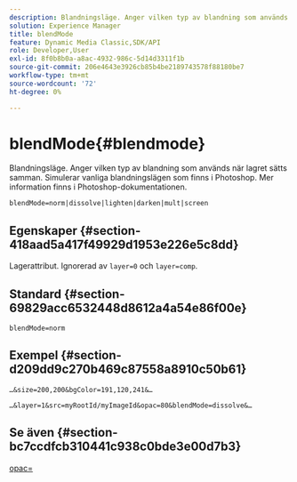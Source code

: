 ```yaml
---
description: Blandningsläge. Anger vilken typ av blandning som används när lagret sätts samman. Simulerar vanliga blandningslägen som finns i Photoshop. Mer information finns i Photoshop-dokumentationen.
solution: Experience Manager
title: blendMode
feature: Dynamic Media Classic,SDK/API
role: Developer,User
exl-id: 8f0b8b0a-a8ac-4932-986c-5d14d3311f1b
source-git-commit: 206e4643e3926cb85b4be2189743578f88180be7
workflow-type: tm+mt
source-wordcount: '72'
ht-degree: 0%

---
```


# blendMode{#blendmode}

Blandningsläge. Anger vilken typ av blandning som används när lagret sätts samman. Simulerar vanliga blandningslägen som finns i Photoshop. Mer information finns i Photoshop-dokumentationen.

`blendMode=norm|dissolve|lighten|darken|mult|screen`

## Egenskaper {#section-418aad5a417f49929d1953e226e5c8dd}

Lagerattribut. Ignorerad av `layer=0` och `layer=comp`.

## Standard {#section-69829acc6532448d8612a4a54e86f00e}

`blendMode=norm`

## Exempel {#section-d209dd9c270b469c87558a8910c50b61}

`…&size=200,200&bgColor=191,120,241&…`

`…&layer=1&src=myRootId/myImageId&opac=80&blendMode=dissolve&…`

## Se även {#section-bc7ccdfcb310441c938c0bde3e00d7b3}

[opac=](../../../../../is-api/http-ref/image-serving-api-ref/c-http-protocol-reference/c-command-reference/r-opac.md#reference-d2269b51aca34599a08d0a46ee5c27e5)
